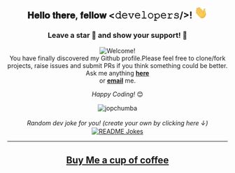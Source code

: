 <div align="center">
<h2> 𝐇𝐞𝐥𝐥𝐨 𝐭𝐡𝐞𝐫𝐞, 𝐟𝐞𝐥𝐥𝐨𝐰 <𝚍𝚎𝚟𝚎𝚕𝚘𝚙𝚎𝚛𝚜/>! <img src="https://github.com/ABSphreak/ABSphreak/blob/master/gifs/Hi.gif" width="30px"></h2>
  <h3 align="center">Leave a star 🌟 and show your support! 🙌</h3
</div>

<div align="center" width="50">

<img src="https://media0.giphy.com/media/QNFhOolVeCzPQ2Mx85/200w.webp?cid=ecf05e47k0tpvd7g9pq9226fbmg1lxqncakfwzegndhfx7zp&rid=200w.webp" alt="Welcome!" width="400"/>

</div>


<div align="center" width "50">
You have finally discovered my Github profile.Please feel free to clone/fork projects, raise issues and submit PRs if you think something could be better. <br>
Ask me anything <a href="https://github.com/Jopchumba/aboutme/issues"><b>here</b></a><br>
or <a href="mail:jopchumba@gmail.com"><b>email</b></a> me.
</div>

<i>Happy Coding!</i> 😊

</div>

<div align="center">

<img align="center" src="https://github-readme-stats.vercel.app/api?username=jopchumba&include_all_commits=true&count_private=true&show_icons=true&theme=radical&line_height=20&title_color=7A7ADB&icon_color=2234AE&text_color=D3D3D3&bg_color=0,000000,130F40" alt="jopchumba">

</br>
</br>
<i>Random dev joke for you! (create your own by clicking here ↓)</i><br>
<a href="https://readme-jokes.vercel.app"><img align="center" src="https://readme-jokes.vercel.app/api?bgColor=%23073b4c&textColor=%2306d6a0&aColor=%2306d6a0&borderColor=%2306d6a0" alt="README Jokes"></a>

---
[Buy Me a cup of coffee](https://www.buymeacoffee.com/jopchumba)
---


</div>


